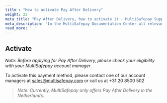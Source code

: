 ```yaml
---
title : "How to activate Pay After Delivery"
weight: 22
meta_title: "Pay After Delivery, how to activate it - MultiSafepay Support"
meta_description: "In the MultiSafepay Documentation Center all relevant information regarding our Plugins and API. As well as Support pages for Payment Method, Tools and General Questions. You can also find the contact details of our Support Team and Integration Team."
read_more: '.'
---
```

## Activate
_Note: Before applying for Pay After Delivery, please check your eligibility with your MultiSafepay account manager_.

To activate this payment method, please contact one of our account managers at <sales@multisafepay.com> or call us at +31 20 8500 502

>_Note: Currently, MultiSafepay only offers Pay After Delivery in the Netherlands_.
